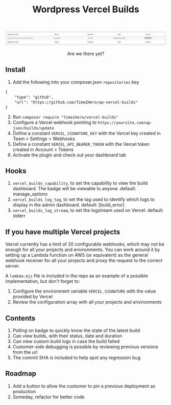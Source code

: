 <h1 align="center">Wordpress Vercel Builds</h1>
<br />
<p align="center">
  <a href="https://github.com/TimeZHero/wp-vercel-builds">
    <img src="./screenshot.png" alt="Logo">
  </a>

<p align="center">
    Are we there yet?
  </p>
</p>

## Install

1. Add the following into your composer.json `repositories` key

```
{ 
    "type": "github", 
    "url": "https://github.com/TimeZHero/wp-vercel-builds" 
}
```

2. Run `composer require "timezhero/vercel-builds"`
3. Configure a Vercel webhook pointing to `https://yoursite.com/wp-json/builds/update`
4. Define a constant `VERCEL_SIGNATURE_KEY` with the Vercel key created in Team > Settings > Webhooks
5. Define a constant `VERCEL_API_BEARER_TOKEN` with the Vercel token created in Account > Tokens
6. Activate the plugin and check out your dashboard tab

## Hooks
1. `vercel_builds_capability`, to set the capability to view the build dashboard. The badge will be viewable to anyone. default: manage_options
2. `vercel_builds_log_tag`, to set the tag used to identify which logs to display in the admin dashboard. default: [build_error]
3. `vercel_builds_log_stream`, to set the logstream used on Vercel. default: stderr

## If you have multiple Vercel projects

Vercel currently has a limit of 20 configurable webhooks, which may not be enough for all your projects and environments. You can work around it by setting up a Lambda function on AWS (or equivalent) as the general webhook receiver for all your projects and proxy the request to the correct server.

A `lambda.mjs` file is included in the repo as an example of a possible implementation, but don't forget to:
1. Configure the environment variable `VERCEL_SIGNATURE` with the value provided by Vercel
2. Review the configuration array with all your projects and environments

## Contents
1. Polling on badge to quickly know the state of the latest build
2. Can view builds, with their status, date and duration
3. Can view custom build logs in case the build failed
4. Customer-side debugging is possible by reviewing previous versions from the url
5. The commit SHA is included to help spot any regression bug

## Roadmap
1. Add a button to allow the customer to pin a previous deployment as production
2. Someday, refactor for better code
